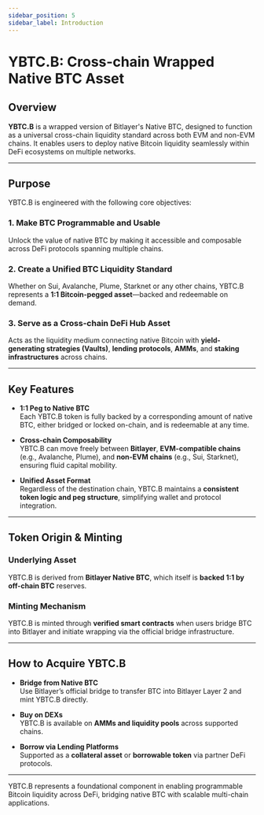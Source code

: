 ```yaml
---
sidebar_position: 5
sidebar_label: Introduction
---
```


# YBTC.B: Cross-chain Wrapped Native BTC Asset

## Overview

**YBTC.B** is a wrapped version of Bitlayer's Native BTC, designed to function as a universal cross-chain liquidity standard across both EVM and non-EVM chains. It enables users to deploy native Bitcoin liquidity seamlessly within DeFi ecosystems on multiple networks.

---

## Purpose

YBTC.B is engineered with the following core objectives:

### 1. Make BTC Programmable and Usable  
Unlock the value of native BTC by making it accessible and composable across DeFi protocols spanning multiple chains.

### 2. Create a Unified BTC Liquidity Standard  
Whether on Sui, Avalanche, Plume, Starknet or any other chains, YBTC.B represents a **1:1 Bitcoin-pegged asset**—backed and redeemable on demand.

### 3. Serve as a Cross-chain DeFi Hub Asset  
Acts as the liquidity medium connecting native Bitcoin with **yield-generating strategies (Vaults)**, **lending protocols**, **AMMs**, and **staking infrastructures** across chains.

---

## Key Features

- **1:1 Peg to Native BTC**  
  Each YBTC.B token is fully backed by a corresponding amount of native BTC, either bridged or locked on-chain, and is redeemable at any time.

- **Cross-chain Composability**  
  YBTC.B can move freely between **Bitlayer**, **EVM-compatible chains** (e.g., Avalanche, Plume), and **non-EVM chains** (e.g., Sui, Starknet), ensuring fluid capital mobility.

- **Unified Asset Format**  
  Regardless of the destination chain, YBTC.B maintains a **consistent token logic and peg structure**, simplifying wallet and protocol integration.

---

## Token Origin & Minting

### Underlying Asset  
YBTC.B is derived from **Bitlayer Native BTC**, which itself is **backed 1:1 by off-chain BTC** reserves.

### Minting Mechanism  
YBTC.B is minted through **verified smart contracts** when users bridge BTC into Bitlayer and initiate wrapping via the official bridge infrastructure.

---

## How to Acquire YBTC.B

- **Bridge from Native BTC**  
  Use Bitlayer’s official bridge to transfer BTC into Bitlayer Layer 2 and mint YBTC.B directly.

- **Buy on DEXs**  
  YBTC.B is available on **AMMs and liquidity pools** across supported chains.

- **Borrow via Lending Platforms**  
  Supported as a **collateral asset** or **borrowable token** via partner DeFi protocols.

---

YBTC.B represents a foundational component in enabling programmable Bitcoin liquidity across DeFi, bridging native BTC with scalable multi-chain applications.

